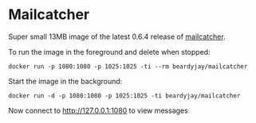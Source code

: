 
# Mailcatcher

Super small 13MB image of the latest 0.6.4 release of [mailcatcher][1]. 

To run the image in the foreground and delete when stopped: 

`docker run -p 1080:1080 -p 1025:1025 -ti --rm beardyjay/mailcatcher`

Start the image in the background:

`docker run -d -p 1080:1080 -p 1025:1025 -ti beardyjay/mailcatcher`

Now connect to http://127.0.0.1:1080 to view messages

[1]: https://mailcatcher.me/

